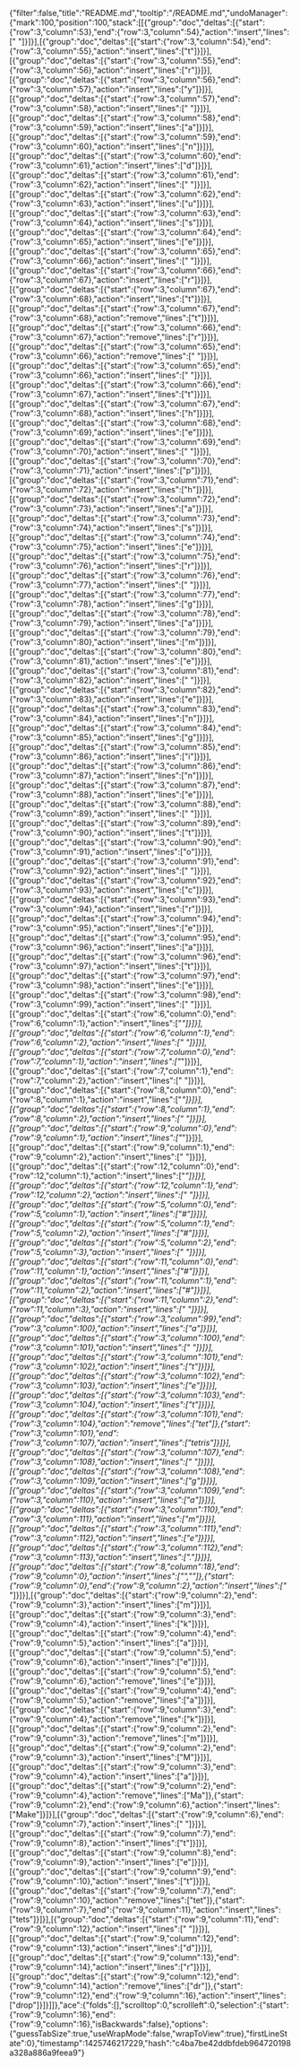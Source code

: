 {"filter":false,"title":"README.md","tooltip":"/README.md","undoManager":{"mark":100,"position":100,"stack":[[{"group":"doc","deltas":[{"start":{"row":3,"column":53},"end":{"row":3,"column":54},"action":"insert","lines":[" "]}]}],[{"group":"doc","deltas":[{"start":{"row":3,"column":54},"end":{"row":3,"column":55},"action":"insert","lines":["t"]}]}],[{"group":"doc","deltas":[{"start":{"row":3,"column":55},"end":{"row":3,"column":56},"action":"insert","lines":["r"]}]}],[{"group":"doc","deltas":[{"start":{"row":3,"column":56},"end":{"row":3,"column":57},"action":"insert","lines":["y"]}]}],[{"group":"doc","deltas":[{"start":{"row":3,"column":57},"end":{"row":3,"column":58},"action":"insert","lines":[" "]}]}],[{"group":"doc","deltas":[{"start":{"row":3,"column":58},"end":{"row":3,"column":59},"action":"insert","lines":["a"]}]}],[{"group":"doc","deltas":[{"start":{"row":3,"column":59},"end":{"row":3,"column":60},"action":"insert","lines":["n"]}]}],[{"group":"doc","deltas":[{"start":{"row":3,"column":60},"end":{"row":3,"column":61},"action":"insert","lines":["d"]}]}],[{"group":"doc","deltas":[{"start":{"row":3,"column":61},"end":{"row":3,"column":62},"action":"insert","lines":[" "]}]}],[{"group":"doc","deltas":[{"start":{"row":3,"column":62},"end":{"row":3,"column":63},"action":"insert","lines":["u"]}]}],[{"group":"doc","deltas":[{"start":{"row":3,"column":63},"end":{"row":3,"column":64},"action":"insert","lines":["s"]}]}],[{"group":"doc","deltas":[{"start":{"row":3,"column":64},"end":{"row":3,"column":65},"action":"insert","lines":["e"]}]}],[{"group":"doc","deltas":[{"start":{"row":3,"column":65},"end":{"row":3,"column":66},"action":"insert","lines":[" "]}]}],[{"group":"doc","deltas":[{"start":{"row":3,"column":66},"end":{"row":3,"column":67},"action":"insert","lines":["r"]}]}],[{"group":"doc","deltas":[{"start":{"row":3,"column":67},"end":{"row":3,"column":68},"action":"insert","lines":["t"]}]}],[{"group":"doc","deltas":[{"start":{"row":3,"column":67},"end":{"row":3,"column":68},"action":"remove","lines":["t"]}]}],[{"group":"doc","deltas":[{"start":{"row":3,"column":66},"end":{"row":3,"column":67},"action":"remove","lines":["r"]}]}],[{"group":"doc","deltas":[{"start":{"row":3,"column":65},"end":{"row":3,"column":66},"action":"remove","lines":[" "]}]}],[{"group":"doc","deltas":[{"start":{"row":3,"column":65},"end":{"row":3,"column":66},"action":"insert","lines":[" "]}]}],[{"group":"doc","deltas":[{"start":{"row":3,"column":66},"end":{"row":3,"column":67},"action":"insert","lines":["t"]}]}],[{"group":"doc","deltas":[{"start":{"row":3,"column":67},"end":{"row":3,"column":68},"action":"insert","lines":["h"]}]}],[{"group":"doc","deltas":[{"start":{"row":3,"column":68},"end":{"row":3,"column":69},"action":"insert","lines":["e"]}]}],[{"group":"doc","deltas":[{"start":{"row":3,"column":69},"end":{"row":3,"column":70},"action":"insert","lines":[" "]}]}],[{"group":"doc","deltas":[{"start":{"row":3,"column":70},"end":{"row":3,"column":71},"action":"insert","lines":["p"]}]}],[{"group":"doc","deltas":[{"start":{"row":3,"column":71},"end":{"row":3,"column":72},"action":"insert","lines":["h"]}]}],[{"group":"doc","deltas":[{"start":{"row":3,"column":72},"end":{"row":3,"column":73},"action":"insert","lines":["a"]}]}],[{"group":"doc","deltas":[{"start":{"row":3,"column":73},"end":{"row":3,"column":74},"action":"insert","lines":["s"]}]}],[{"group":"doc","deltas":[{"start":{"row":3,"column":74},"end":{"row":3,"column":75},"action":"insert","lines":["e"]}]}],[{"group":"doc","deltas":[{"start":{"row":3,"column":75},"end":{"row":3,"column":76},"action":"insert","lines":["r"]}]}],[{"group":"doc","deltas":[{"start":{"row":3,"column":76},"end":{"row":3,"column":77},"action":"insert","lines":[" "]}]}],[{"group":"doc","deltas":[{"start":{"row":3,"column":77},"end":{"row":3,"column":78},"action":"insert","lines":["g"]}]}],[{"group":"doc","deltas":[{"start":{"row":3,"column":78},"end":{"row":3,"column":79},"action":"insert","lines":["a"]}]}],[{"group":"doc","deltas":[{"start":{"row":3,"column":79},"end":{"row":3,"column":80},"action":"insert","lines":["m"]}]}],[{"group":"doc","deltas":[{"start":{"row":3,"column":80},"end":{"row":3,"column":81},"action":"insert","lines":["e"]}]}],[{"group":"doc","deltas":[{"start":{"row":3,"column":81},"end":{"row":3,"column":82},"action":"insert","lines":[" "]}]}],[{"group":"doc","deltas":[{"start":{"row":3,"column":82},"end":{"row":3,"column":83},"action":"insert","lines":["e"]}]}],[{"group":"doc","deltas":[{"start":{"row":3,"column":83},"end":{"row":3,"column":84},"action":"insert","lines":["n"]}]}],[{"group":"doc","deltas":[{"start":{"row":3,"column":84},"end":{"row":3,"column":85},"action":"insert","lines":["g"]}]}],[{"group":"doc","deltas":[{"start":{"row":3,"column":85},"end":{"row":3,"column":86},"action":"insert","lines":["i"]}]}],[{"group":"doc","deltas":[{"start":{"row":3,"column":86},"end":{"row":3,"column":87},"action":"insert","lines":["n"]}]}],[{"group":"doc","deltas":[{"start":{"row":3,"column":87},"end":{"row":3,"column":88},"action":"insert","lines":["e"]}]}],[{"group":"doc","deltas":[{"start":{"row":3,"column":88},"end":{"row":3,"column":89},"action":"insert","lines":[" "]}]}],[{"group":"doc","deltas":[{"start":{"row":3,"column":89},"end":{"row":3,"column":90},"action":"insert","lines":["t"]}]}],[{"group":"doc","deltas":[{"start":{"row":3,"column":90},"end":{"row":3,"column":91},"action":"insert","lines":["o"]}]}],[{"group":"doc","deltas":[{"start":{"row":3,"column":91},"end":{"row":3,"column":92},"action":"insert","lines":[" "]}]}],[{"group":"doc","deltas":[{"start":{"row":3,"column":92},"end":{"row":3,"column":93},"action":"insert","lines":["c"]}]}],[{"group":"doc","deltas":[{"start":{"row":3,"column":93},"end":{"row":3,"column":94},"action":"insert","lines":["r"]}]}],[{"group":"doc","deltas":[{"start":{"row":3,"column":94},"end":{"row":3,"column":95},"action":"insert","lines":["e"]}]}],[{"group":"doc","deltas":[{"start":{"row":3,"column":95},"end":{"row":3,"column":96},"action":"insert","lines":["a"]}]}],[{"group":"doc","deltas":[{"start":{"row":3,"column":96},"end":{"row":3,"column":97},"action":"insert","lines":["t"]}]}],[{"group":"doc","deltas":[{"start":{"row":3,"column":97},"end":{"row":3,"column":98},"action":"insert","lines":["e"]}]}],[{"group":"doc","deltas":[{"start":{"row":3,"column":98},"end":{"row":3,"column":99},"action":"insert","lines":[" "]}]}],[{"group":"doc","deltas":[{"start":{"row":6,"column":0},"end":{"row":6,"column":1},"action":"insert","lines":["*"]}]}],[{"group":"doc","deltas":[{"start":{"row":6,"column":1},"end":{"row":6,"column":2},"action":"insert","lines":[" "]}]}],[{"group":"doc","deltas":[{"start":{"row":7,"column":0},"end":{"row":7,"column":1},"action":"insert","lines":["*"]}]}],[{"group":"doc","deltas":[{"start":{"row":7,"column":1},"end":{"row":7,"column":2},"action":"insert","lines":[" "]}]}],[{"group":"doc","deltas":[{"start":{"row":8,"column":0},"end":{"row":8,"column":1},"action":"insert","lines":["*"]}]}],[{"group":"doc","deltas":[{"start":{"row":8,"column":1},"end":{"row":8,"column":2},"action":"insert","lines":[" "]}]}],[{"group":"doc","deltas":[{"start":{"row":9,"column":0},"end":{"row":9,"column":1},"action":"insert","lines":["*"]}]}],[{"group":"doc","deltas":[{"start":{"row":9,"column":1},"end":{"row":9,"column":2},"action":"insert","lines":[" "]}]}],[{"group":"doc","deltas":[{"start":{"row":12,"column":0},"end":{"row":12,"column":1},"action":"insert","lines":["*"]}]}],[{"group":"doc","deltas":[{"start":{"row":12,"column":1},"end":{"row":12,"column":2},"action":"insert","lines":[" "]}]}],[{"group":"doc","deltas":[{"start":{"row":5,"column":0},"end":{"row":5,"column":1},"action":"insert","lines":["#"]}]}],[{"group":"doc","deltas":[{"start":{"row":5,"column":1},"end":{"row":5,"column":2},"action":"insert","lines":["#"]}]}],[{"group":"doc","deltas":[{"start":{"row":5,"column":2},"end":{"row":5,"column":3},"action":"insert","lines":[" "]}]}],[{"group":"doc","deltas":[{"start":{"row":11,"column":0},"end":{"row":11,"column":1},"action":"insert","lines":["#"]}]}],[{"group":"doc","deltas":[{"start":{"row":11,"column":1},"end":{"row":11,"column":2},"action":"insert","lines":["#"]}]}],[{"group":"doc","deltas":[{"start":{"row":11,"column":2},"end":{"row":11,"column":3},"action":"insert","lines":[" "]}]}],[{"group":"doc","deltas":[{"start":{"row":3,"column":99},"end":{"row":3,"column":100},"action":"insert","lines":["a"]}]}],[{"group":"doc","deltas":[{"start":{"row":3,"column":100},"end":{"row":3,"column":101},"action":"insert","lines":[" "]}]}],[{"group":"doc","deltas":[{"start":{"row":3,"column":101},"end":{"row":3,"column":102},"action":"insert","lines":["t"]}]}],[{"group":"doc","deltas":[{"start":{"row":3,"column":102},"end":{"row":3,"column":103},"action":"insert","lines":["e"]}]}],[{"group":"doc","deltas":[{"start":{"row":3,"column":103},"end":{"row":3,"column":104},"action":"insert","lines":["t"]}]}],[{"group":"doc","deltas":[{"start":{"row":3,"column":101},"end":{"row":3,"column":104},"action":"remove","lines":["tet"]},{"start":{"row":3,"column":101},"end":{"row":3,"column":107},"action":"insert","lines":["tetris"]}]}],[{"group":"doc","deltas":[{"start":{"row":3,"column":107},"end":{"row":3,"column":108},"action":"insert","lines":[" "]}]}],[{"group":"doc","deltas":[{"start":{"row":3,"column":108},"end":{"row":3,"column":109},"action":"insert","lines":["g"]}]}],[{"group":"doc","deltas":[{"start":{"row":3,"column":109},"end":{"row":3,"column":110},"action":"insert","lines":["a"]}]}],[{"group":"doc","deltas":[{"start":{"row":3,"column":110},"end":{"row":3,"column":111},"action":"insert","lines":["m"]}]}],[{"group":"doc","deltas":[{"start":{"row":3,"column":111},"end":{"row":3,"column":112},"action":"insert","lines":["e"]}]}],[{"group":"doc","deltas":[{"start":{"row":3,"column":112},"end":{"row":3,"column":113},"action":"insert","lines":["."]}]}],[{"group":"doc","deltas":[{"start":{"row":8,"column":18},"end":{"row":9,"column":0},"action":"insert","lines":["",""]},{"start":{"row":9,"column":0},"end":{"row":9,"column":2},"action":"insert","lines":["* "]}]}],[{"group":"doc","deltas":[{"start":{"row":9,"column":2},"end":{"row":9,"column":3},"action":"insert","lines":["m"]}]}],[{"group":"doc","deltas":[{"start":{"row":9,"column":3},"end":{"row":9,"column":4},"action":"insert","lines":["k"]}]}],[{"group":"doc","deltas":[{"start":{"row":9,"column":4},"end":{"row":9,"column":5},"action":"insert","lines":["a"]}]}],[{"group":"doc","deltas":[{"start":{"row":9,"column":5},"end":{"row":9,"column":6},"action":"insert","lines":["e"]}]}],[{"group":"doc","deltas":[{"start":{"row":9,"column":5},"end":{"row":9,"column":6},"action":"remove","lines":["e"]}]}],[{"group":"doc","deltas":[{"start":{"row":9,"column":4},"end":{"row":9,"column":5},"action":"remove","lines":["a"]}]}],[{"group":"doc","deltas":[{"start":{"row":9,"column":3},"end":{"row":9,"column":4},"action":"remove","lines":["k"]}]}],[{"group":"doc","deltas":[{"start":{"row":9,"column":2},"end":{"row":9,"column":3},"action":"remove","lines":["m"]}]}],[{"group":"doc","deltas":[{"start":{"row":9,"column":2},"end":{"row":9,"column":3},"action":"insert","lines":["M"]}]}],[{"group":"doc","deltas":[{"start":{"row":9,"column":3},"end":{"row":9,"column":4},"action":"insert","lines":["a"]}]}],[{"group":"doc","deltas":[{"start":{"row":9,"column":2},"end":{"row":9,"column":4},"action":"remove","lines":["Ma"]},{"start":{"row":9,"column":2},"end":{"row":9,"column":6},"action":"insert","lines":["Make"]}]}],[{"group":"doc","deltas":[{"start":{"row":9,"column":6},"end":{"row":9,"column":7},"action":"insert","lines":[" "]}]}],[{"group":"doc","deltas":[{"start":{"row":9,"column":7},"end":{"row":9,"column":8},"action":"insert","lines":["t"]}]}],[{"group":"doc","deltas":[{"start":{"row":9,"column":8},"end":{"row":9,"column":9},"action":"insert","lines":["e"]}]}],[{"group":"doc","deltas":[{"start":{"row":9,"column":9},"end":{"row":9,"column":10},"action":"insert","lines":["t"]}]}],[{"group":"doc","deltas":[{"start":{"row":9,"column":7},"end":{"row":9,"column":10},"action":"remove","lines":["tet"]},{"start":{"row":9,"column":7},"end":{"row":9,"column":11},"action":"insert","lines":["tets"]}]}],[{"group":"doc","deltas":[{"start":{"row":9,"column":11},"end":{"row":9,"column":12},"action":"insert","lines":[" "]}]}],[{"group":"doc","deltas":[{"start":{"row":9,"column":12},"end":{"row":9,"column":13},"action":"insert","lines":["d"]}]}],[{"group":"doc","deltas":[{"start":{"row":9,"column":13},"end":{"row":9,"column":14},"action":"insert","lines":["r"]}]}],[{"group":"doc","deltas":[{"start":{"row":9,"column":12},"end":{"row":9,"column":14},"action":"remove","lines":["dr"]},{"start":{"row":9,"column":12},"end":{"row":9,"column":16},"action":"insert","lines":["drop"]}]}]]},"ace":{"folds":[],"scrolltop":0,"scrollleft":0,"selection":{"start":{"row":9,"column":16},"end":{"row":9,"column":16},"isBackwards":false},"options":{"guessTabSize":true,"useWrapMode":false,"wrapToView":true},"firstLineState":0},"timestamp":1425746217229,"hash":"c4ba7be42ddbfdeb964720198a328a886a9feea9"}